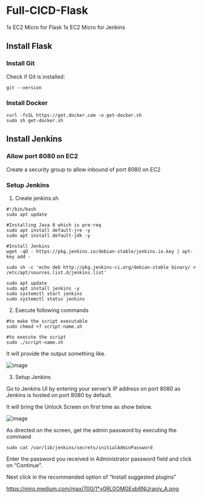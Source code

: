 
# Full-CICD-Flask

1x EC2 Micro for Flask
1x EC2 Micro for Jenkins


## Install Flask
### Install Git
Check if Git is installed:
```
git --version
```
### Install Docker
```
curl -fsSL https://get.docker.com -o get-docker.sh
sudo sh get-docker.sh
```

## Install Jenkins
### Allow port 8080 on EC2
Create a security group to allow inbound of port 8080 on EC2

### Setup Jenkins
1. Create jenkins.sh
```
#!/bin/bash
sudo apt update

#Installing Java 8 which is pre-req
sudo apt install default-jre -y
sudo apt install default-jdk -y

#Install Jenkins
wget -qO - https://pkg.jenkins.io/debian-stable/jenkins.io.key | apt-key add -

sudo sh -c 'echo deb http://pkg.jenkins-ci.org/debian-stable binary/ > /etc/apt/sources.list.d/jenkins.list'

sudo apt update
sudo apt install jenkins -y
sudo systemctl start jenkins
sudo systemctl status jenkins
```
2.  Execute following commands
```
#to make the script executable
sudo chmod +7 script-name.sh

#to execute the script
sudo ./script-name.sh
```
It will provide the output something like.

![image](https://user-images.githubusercontent.com/9726028/147325775-9cc6ac2f-11fa-433a-95d4-bb2c6150b50e.png)

3. Setup Jenkins

Go to Jenkins UI by entering your server’s IP address on port 8080 as Jenkins is hosted on port 8080 by default.

It will bring the Unlock Screen on first time as show below.

![image](https://user-images.githubusercontent.com/9726028/147325809-654d3088-3c09-4ac4-bae8-db20b28418b1.png)

As directed on the screen, get the admin password by executing the command
```
sudo cat /var/lib/jenkins/secrets/initialAdminPassword
```
Enter the password you received in Administrator password field and click on “Continue”.

Next click in the recommended option of “Install suggested plugins”

https://miro.medium.com/max/700/1*y0RL0OMGExb6NIJraoiy_A.png


